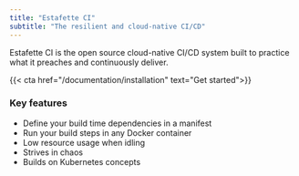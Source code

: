 ```yaml
---
title: "Estafette CI"
subtitle: "The resilient and cloud-native CI/CD"
---
```


Estafette CI is the open source cloud-native CI/CD system built to practice what it preaches and continuously deliver.

{{< cta href="/documentation/installation" text="Get started">}}

### Key features

- Define your build time dependencies in a manifest
- Run your build steps in any Docker container
- Low resource usage when idling
- Strives in chaos
- Builds on Kubernetes concepts